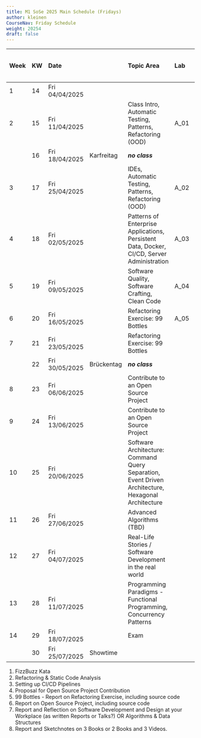 ```yaml
---
title: M1 SoSe 2025 Main Schedule (Fridays)
author: kleinen
CourseNav: Friday Schedule
weight: 20254
draft: false
---
```

| Week | KW  | Date           |            | Topic Area                                                                                         | Lab  | Due Dates (night before) |
|:---- |:--- |:-------------- |:---------- |:-------------------------------------------------------------------------------------------------- |:---- |:------------------------ |
| 1    | 14  | Fri 04/04/2025 |            |                                                                                                    |      |                          |
| 2    | 15  | Fri 11/04/2025 |            | Class Intro, Automatic Testing, Patterns, Refactoring (OOD)                                        | A_01 |                          |
|      | 16  | Fri 18/04/2025 | Karfreitag | ***no class***                                                                                     |      |                          |
| 3    | 17  | Fri 25/04/2025 |            | IDEs, Automatic Testing, Patterns, Refactoring (OOD)                                               | A_02 | Due: A_01                |
| 4    | 18  | Fri 02/05/2025 |            | Patterns of Enterprise Applications, Persistent Data, Docker, CI/CD, Server Administration         | A_03 |                          |
| 5    | 19  | Fri 09/05/2025 |            | Software Quality, Software Crafting, Clean Code                                                    | A_04 | Due: A_02          |
| 6    | 20  | Fri 16/05/2025 |            | Refactoring Exercise: 99 Bottles                                                                   | A_05 | Due: A_03                 |
| 7    | 21  | Fri 23/05/2025 |            | Refactoring Exercise: 99 Bottles                                                                   |      | Due: A_04                          |
|      | 22  | Fri 30/05/2025 | Brückentag | ***no class***                                                                                     |      |                |
| 8    | 23  | Fri 06/06/2025 |            | Contribute to an Open Source Project                                                               |      |                          |
| 9    | 24  | Fri 13/06/2025 |            | Contribute to an Open Source Project                                                               |      |                          |
| 10   | 25  | Fri 20/06/2025 |            | Software Architecture: Command Query Separation, Event Driven Architecture, Hexagonal Architecture |      |                          |
| 11   | 26  | Fri 27/06/2025 |            | Advanced Algorithms (TBD)                                                                          |      |                          |
| 12   | 27  | Fri 04/07/2025 |            | Real-Life Stories / Software Development in the real world                                         |      |                          |
| 13   | 28  | Fri 11/07/2025 |            | Programming Paradigms - Functional Programming, Concurrency Patterns                               |      |                          |
| 14   | 29  | Fri 18/07/2025 |            | Exam                                                                                               |      |                          |
|      | 30  | Fri 25/07/2025 | Showtime   |                                                                                                    |      |                          |



  1. FizzBuzz Kata
  2. Refactoring & Static Code Analysis
  3. Setting up CI/CD Pipelines
  4. Proposal for Open Source Project Contribution
  5. 99 Bottles - Report on Refactoring Exercise, including source code
  6. Report on Open Source Project, including source code
  7. Report and Reflection on Software Development and Design at your Workplace (as written Reports or Talks?) OR Algorithms & Data Structures
  8. Report and Sketchnotes on 3 Books or 2 Books and 3 Videos.
 

